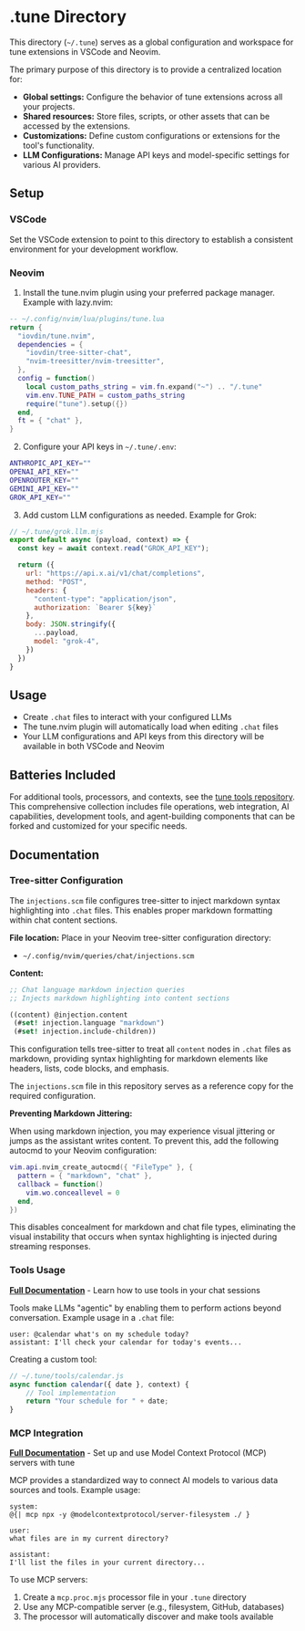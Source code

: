 # .tune Directory

This directory (`~/.tune`) serves as a global configuration and workspace for tune extensions in VSCode and Neovim.

The primary purpose of this directory is to provide a centralized location for:

- **Global settings:** Configure the behavior of tune extensions across all your projects.
- **Shared resources:** Store files, scripts, or other assets that can be accessed by the extensions.
- **Customizations:** Define custom configurations or extensions for the tool's functionality.
- **LLM Configurations:** Manage API keys and model-specific settings for various AI providers.

## Setup

### VSCode

Set the VSCode extension to point to this directory to establish a consistent environment for your development workflow.

### Neovim

1. Install the tune.nvim plugin using your preferred package manager. Example with lazy.nvim:

```lua
-- ~/.config/nvim/lua/plugins/tune.lua
return {
  "iovdin/tune.nvim",
  dependencies = {
    "iovdin/tree-sitter-chat",
    "nvim-treesitter/nvim-treesitter",
  },
  config = function()
    local custom_paths_string = vim.fn.expand("~") .. "/.tune"
    vim.env.TUNE_PATH = custom_paths_string
    require("tune").setup({})
  end,
  ft = { "chat" },
}
```

2. Configure your API keys in `~/.tune/.env`:

```bash
ANTHROPIC_API_KEY=""
OPENAI_API_KEY=""
OPENROUTER_KEY=""
GEMINI_API_KEY=""
GROK_API_KEY=""
```

3. Add custom LLM configurations as needed. Example for Grok:

```js
// ~/.tune/grok.llm.mjs
export default async (payload, context) => {
  const key = await context.read("GROK_API_KEY");

  return ({
    url: "https://api.x.ai/v1/chat/completions",
    method: "POST",
    headers: {
      "content-type": "application/json",
      authorization: `Bearer ${key}`
    },
    body: JSON.stringify({
      ...payload,
      model: "grok-4",
    })
  })
}
```

## Usage

- Create `.chat` files to interact with your configured LLMs
- The tune.nvim plugin will automatically load when editing `.chat` files
- Your LLM configurations and API keys from this directory will be available in both VSCode and Neovim

## Batteries Included

For additional tools, processors, and contexts, see the [tune tools repository](https://github.com/iovdin/tune/blob/main/tools/README.md). This comprehensive collection includes file operations, web integration, AI capabilities, development tools, and agent-building components that can be forked and customized for your specific needs.

## Documentation

### Tree-sitter Configuration

The `injections.scm` file configures tree-sitter to inject markdown syntax highlighting into `.chat` files. This enables proper markdown formatting within chat content sections.

**File location:** Place in your Neovim tree-sitter configuration directory:
- `~/.config/nvim/queries/chat/injections.scm`

**Content:**
```scheme
;; Chat language markdown injection queries
;; Injects markdown highlighting into content sections

((content) @injection.content
 (#set! injection.language "markdown")
 (#set! injection.include-children))
```

This configuration tells tree-sitter to treat all `content` nodes in `.chat` files as markdown, providing syntax highlighting for markdown elements like headers, lists, code blocks, and emphasis.

The `injections.scm` file in this repository serves as a reference copy for the required configuration.

**Preventing Markdown Jittering:**

When using markdown injection, you may experience visual jittering or jumps as the assistant writes content. To prevent this, add the following autocmd to your Neovim configuration:

```lua
vim.api.nvim_create_autocmd({ "FileType" }, {
  pattern = { "markdown", "chat" },
  callback = function()
    vim.wo.conceallevel = 0
  end,
})
```

This disables concealment for markdown and chat file types, eliminating the visual instability that occurs when syntax highlighting is injected during streaming responses.

### Tools Usage
**[Full Documentation](https://iovdin.github.io/tune/template-language/tools)** - Learn how to use tools in your chat sessions

Tools make LLMs "agentic" by enabling them to perform actions beyond conversation. Example usage in a `.chat` file:

```
user: @calendar what's on my schedule today?
assistant: I'll check your calendar for today's events...
```

Creating a custom tool:
```javascript
// ~/.tune/tools/calendar.js
async function calendar({ date }, context) {
    // Tool implementation
    return "Your schedule for " + date;
}
```

### MCP Integration
**[Full Documentation](https://iovdin.github.io/tune/examples/mcp)** - Set up and use Model Context Protocol (MCP) servers with tune

MCP provides a standardized way to connect AI models to various data sources and tools. Example usage:

```
system: 
@{| mcp npx -y @modelcontextprotocol/server-filesystem ./ }

user: 
what files are in my current directory?

assistant:
I'll list the files in your current directory...
```

To use MCP servers:
1. Create a `mcp.proc.mjs` processor file in your `.tune` directory
2. Use any MCP-compatible server (e.g., filesystem, GitHub, databases)
3. The processor will automatically discover and make tools available
